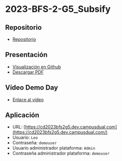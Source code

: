 # 2023-BFS-2-G5_Subsify
## Repositorio
* [Repositorio](https://github.com/CampusDual/CD2023-BFS-2-G5_Subsify)
## Presentación
* [Visualización en Github](https://github.com/CampusDual/2023-BFS-2-G5_Subsify/blob/main/demo_day/Subsify_Slides.pdf)
* [Descargar PDF](https://raw.github.com/CampusDual/2023-BFS-2-G5_Subsify/main/demo_day/Subsify_Slides.pdf)
## Vídeo Demo Day
* [Enlace al vídeo](https://campusdual-my.sharepoint.com/:v:/p/info/EdjC84msTn9Jvu3mDWoIWnMBEYPQv3lSUNtG-5YwZmAZcw?nav=eyJyZWZlcnJhbEluZm8iOnsicmVmZXJyYWxBcHAiOiJPbmVEcml2ZUZvckJ1c2luZXNzIiwicmVmZXJyYWxBcHBQbGF0Zm9ybSI6IldlYiIsInJlZmVycmFsTW9kZSI6InZpZXciLCJyZWZlcnJhbFZpZXciOiJNeUZpbGVzTGlua0NvcHkifX0&e=79cnBg)
## Aplicación
* URL: [https://cd2023bfs2g5.dev.campusdual.com](https://cd2023bfs2g5.dev.campusdual.com/)
* Usuario: `Leo`
* Contraseña: `demouser`
* Usuario administrador plataforma: `Admin`
* Contraseña administrador plataforma: `demouser`